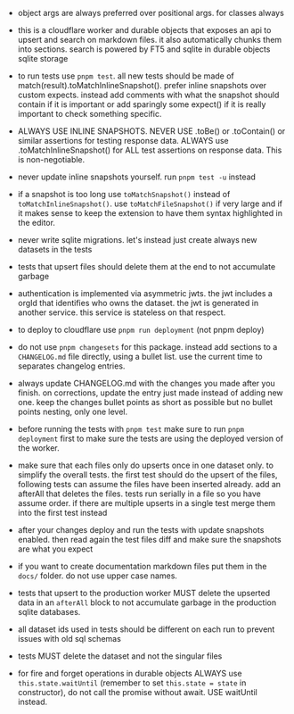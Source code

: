 - object args are always preferred over positional args. for classes always


- this is a cloudflare worker and durable objects that exposes an api to upsert and search on markdown files. it also automatically chunks them into sections. search is powered by FT5 and sqlite in durable objects sqlite storage

- to run tests use `pnpm test`. all new tests should be made of match(result).toMatchInlineSnapshot(). prefer inline snapshots over custom expects. instead add comments with what the snapshot should contain if it is important or add sparingly some expect() if it is really important to check something specific.

- ALWAYS USE INLINE SNAPSHOTS. NEVER USE .toBe() or .toContain() or similar assertions for testing response data. ALWAYS use .toMatchInlineSnapshot() for ALL test assertions on response data. This is non-negotiable.

- never update inline snapshots yourself. run `pnpm test -u` instead

- if a snapshot is too long use `toMatchSnapshot()` instead of `toMatchInlineSnapshot()`. use `toMatchFileSnapshot()` if very large and if it makes sense to keep the extension to have them syntax highlighted in the editor.

- never write sqlite migrations. let's instead just create always new datasets in the tests

- tests that upsert files should delete them at the end to not accumulate garbage

- authentication is implemented via asymmetric jwts. the jwt includes a orgId that identifies who owns the dataset. the jwt is generated in another service. this service is stateless on that respect.

- to deploy to cloudflare use `pnpm run deployment` (not pnpm deploy)

- do not use `pnpm changesets` for this package. instead add sections to a `CHANGELOG.md` file directly, using a bullet list. use the current time to separates changelog entries.

- always update CHANGELOG.md with the changes you made after you finish. on corrections, update the entry just made instead of adding new one. keep the changes bullet points as short as possible but no bullet points nesting, only one level.

- before running the tests with `pnpm test` make sure to run `pnpm deployment` first to make sure the tests are using the deployed version of the worker.

- make sure that each files only do upserts once in one dataset only. to simplify the overall tests. the first test should do the upsert of the files, following tests can assume the files have been inserted already. add an afterAll that deletes the files. tests run serially in a file so you have assume order. if there are multiple upserts in a single test merge them into the first test instead



- after your changes deploy and run the tests with update snapshots enabled. then read again the test files diff and make sure the snapshots are what you expect

- if you want to create documentation markdown files put them in the `docs/` folder. do not use upper case names.

- tests that upsert to the production worker MUST delete the upserted data in an `afterAll` block to not accumulate garbage in the production sqlite databases.

- all dataset ids used in tests should be different on each run to prevent issues with old sql schemas

- tests MUST delete the dataset and not the singular files

- for fire and forget operations in durable objects ALWAYS use `this.state.waitUntil` (remember to set `this.state = state` in constructor), do not call the promise without await. USE waitUntil instead.
